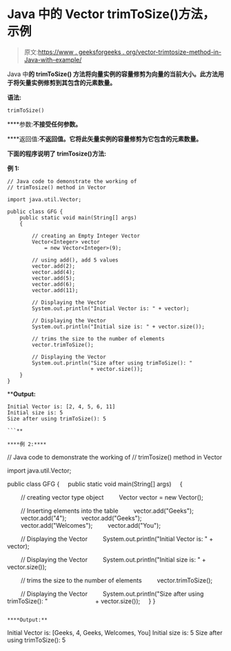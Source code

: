 # Java 中的 Vector trimToSize()方法，示例

> 原文:[https://www . geeksforgeeks . org/vector-trimtosize-method-in-Java-with-example/](https://www.geeksforgeeks.org/vector-trimtosize-method-in-java-with-example/)

Java 中[](https://www.geeksforgeeks.org/arrayVector-in-java/)**的 **trimToSize()** 方法将向量实例的容量修剪为向量的当前大小。此方法用于将矢量实例修剪到其包含的元素数量。**

****语法:****

```
trimToSize()
```

****参数:**不接受任何参数。**

****返回值:**不返回值。它将此矢量实例的容量修剪为它包含的元素数量。**

**下面的程序说明了 trimTosize()方法:**

****例 1:****

```
// Java code to demonstrate the working of
// trimTosize() method in Vector

import java.util.Vector;

public class GFG {
    public static void main(String[] args)
    {

        // creating an Empty Integer Vector
        Vector<Integer> vector
            = new Vector<Integer>(9);

        // using add(), add 5 values
        vector.add(2);
        vector.add(4);
        vector.add(5);
        vector.add(6);
        vector.add(11);

        // Displaying the Vector
        System.out.println("Initial Vector is: " + vector);

        // Displaying the Vector
        System.out.println("Initial size is: " + vector.size());

        // trims the size to the number of elements
        vector.trimToSize();

        // Displaying the Vector
        System.out.println("Size after using trimToSize(): "
                           + vector.size());
    }
}
```

****Output:**

```
Initial Vector is: [2, 4, 5, 6, 11]
Initial size is: 5
Size after using trimToSize(): 5

```** 

****例 2:****

```
// Java code to demonstrate the working of
// trimTosize() method in Vector

import java.util.Vector;

public class GFG {
    public static void main(String[] args)
    {

        // creating vector type object
        Vector<String> vector = new Vector<String>();

        // Inserting elements into the table
        vector.add("Geeks");
        vector.add("4");
        vector.add("Geeks");
        vector.add("Welcomes");
        vector.add("You");

        // Displaying the Vector
        System.out.println("Initial Vector is: " + vector);

        // Displaying the Vector
        System.out.println("Initial size is: " + vector.size());

        // trims the size to the number of elements
        vector.trimToSize();

        // Displaying the Vector
        System.out.println("Size after using trimToSize(): "
                           + vector.size());
    }
}
```

****Output:**

```
Initial Vector is: [Geeks, 4, Geeks, Welcomes, You]
Initial size is: 5
Size after using trimToSize(): 5

```**